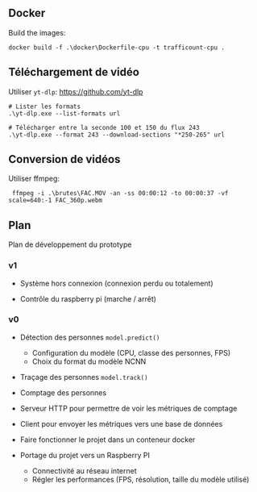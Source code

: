 ## Docker

Build the images:

```
docker build -f .\docker\Dockerfile-cpu -t trafficount-cpu .
```

## Téléchargement de vidéo

Utiliser `yt-dlp`: https://github.com/yt-dlp

```
# Lister les formats
.\yt-dlp.exe --list-formats url

# Télécharger entre la seconde 100 et 150 du flux 243
.\yt-dlp.exe --format 243 --download-sections "*250-265" url
```

## Conversion de vidéos

Utiliser ffmpeg:

```
 ffmpeg -i .\brutes\FAC.MOV -an -ss 00:00:12 -to 00:00:37 -vf scale=640:-1 FAC_360p.webm
```

## Plan

Plan de développement du prototype

### v1

* Système hors connexion (connexion perdu ou totalement)

* Contrôle du raspberry pi (marche / arrêt)

### v0

* Détection des personnes `model.predict()`

  * Configuration du modèle (CPU, classe des personnes, FPS)
  * Choix du format du modèle NCNN

* Traçage des personnes `model.track()`

* Comptage des personnes

* Serveur HTTP pour permettre de voir les métriques de comptage

* Client pour envoyer les métriques vers une base de données

* Faire fonctionner le projet dans un conteneur docker

* Portage du projet vers un Raspberry PI

  * Connectivité au réseau internet
  * Régler les performances (FPS, résolution, taille du modèle utilisé)
